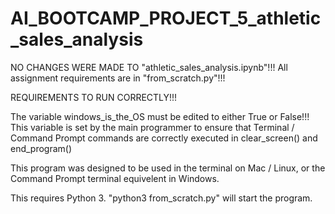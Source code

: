 # AI_BOOTCAMP_PROJECT_5_athletic_sales_analysis

NO CHANGES WERE MADE TO "athletic_sales_analysis.ipynb"!!! All assignment requirements are in "from_scratch.py"!!!

REQUIREMENTS TO RUN CORRECTLY!!!

The variable windows_is_the_OS must be edited to either True or False!!! This variable is set by the main programmer to ensure that Terminal / Command Prompt commands are correctly executed in clear_screen() and end_program()

This program was designed to be used in the terminal on Mac / Linux, or the Command Prompt terminal equivelent in Windows.

This requires Python 3. "python3 from_scratch.py" will start the program.